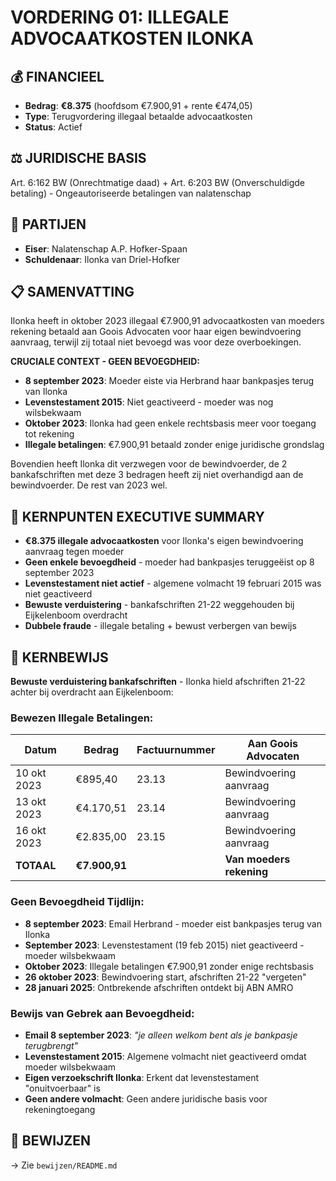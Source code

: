 # VORDERING 01: ILLEGALE ADVOCAATKOSTEN ILONKA

## 💰 FINANCIEEL
- **Bedrag**: **€8.375** (hoofdsom €7.900,91 + rente €474,05)
- **Type**: Terugvordering illegaal betaalde advocaatkosten
- **Status**: Actief

## ⚖️ JURIDISCHE BASIS
Art. 6:162 BW (Onrechtmatige daad) + Art. 6:203 BW (Onverschuldigde betaling) - Ongeautoriseerde betalingen van nalatenschap

## 👥 PARTIJEN
- **Eiser**: Nalatenschap A.P. Hofker-Spaan
- **Schuldenaar**: Ilonka van Driel-Hofker

## 📋 SAMENVATTING
Ilonka heeft in oktober 2023 illegaal €7.900,91 advocaatkosten van moeders rekening betaald aan Goois Advocaten voor haar eigen bewindvoering aanvraag, terwijl zij totaal niet bevoegd was voor deze overboekingen.

**CRUCIALE CONTEXT - GEEN BEVOEGDHEID:**
- **8 september 2023**: Moeder eiste via Herbrand haar bankpasjes terug van Ilonka
- **Levenstestament 2015**: Niet geactiveerd - moeder was nog wilsbekwaam
- **Oktober 2023**: Ilonka had geen enkele rechtsbasis meer voor toegang tot rekening
- **Illegale betalingen**: €7.900,91 betaald zonder enige juridische grondslag

Bovendien heeft Ilonka dit verzwegen voor de bewindvoerder, de 2 bankafschriften met deze 3 bedragen heeft zij niet overhandigd aan de bewindvoerder. De rest van 2023 wel.

## 🎯 KERNPUNTEN EXECUTIVE SUMMARY
- **€8.375 illegale advocaatkosten** voor Ilonka's eigen bewindvoering aanvraag tegen moeder
- **Geen enkele bevoegdheid** - moeder had bankpasjes teruggeëist op 8 september 2023
- **Levenstestament niet actief** - algemene volmacht 19 februari 2015 was niet geactiveerd
- **Bewuste verduistering** - bankafschriften 21-22 weggehouden bij Eijkelenboom overdracht
- **Dubbele fraude** - illegale betaling + bewust verbergen van bewijs   

## 🚨 KERNBEWIJS
**Bewuste verduistering bankafschriften** - Ilonka hield afschriften 21-22 achter bij overdracht aan Eijkelenboom:

### Bewezen Illegale Betalingen:
| Datum | Bedrag | Factuurnummer | Aan Goois Advocaten |
|-------|--------|---------------|---------------------|
| 10 okt 2023 | €895,40 | 23.13 | Bewindvoering aanvraag |
| 13 okt 2023 | €4.170,51 | 23.14 | Bewindvoering aanvraag |
| 16 okt 2023 | €2.835,00 | 23.15 | Bewindvoering aanvraag |
| **TOTAAL** | **€7.900,91** | | **Van moeders rekening** |

### Geen Bevoegdheid Tijdlijn:
- **8 september 2023**: Email Herbrand - moeder eist bankpasjes terug van Ilonka
- **September 2023**: Levenstestament (19 feb 2015) niet geactiveerd - moeder wilsbekwaam
- **Oktober 2023**: Illegale betalingen €7.900,91 zonder enige rechtsbasis
- **26 oktober 2023**: Bewindvoering start, afschriften 21-22 "vergeten"
- **28 januari 2025**: Ontbrekende afschriften ontdekt bij ABN AMRO

### Bewijs van Gebrek aan Bevoegdheid:
- **Email 8 september 2023**: *"je alleen welkom bent als je bankpasje terugbrengt"*
- **Levenstestament 2015**: Algemene volmacht niet geactiveerd omdat moeder wilsbekwaam
- **Eigen verzoekschrift Ilonka**: Erkent dat levenstestament "onuitvoerbaar" is
- **Geen andere volmacht**: Geen andere juridische basis voor rekeningtoegang

## 📄 BEWIJZEN
→ Zie `bewijzen/README.md`